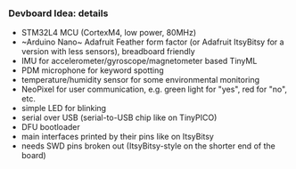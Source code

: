 ﻿### Devboard Idea: details

* STM32L4 MCU (CortexM4, low power, 80MHz)
* ~Arduino Nano~ Adafruit Feather form factor (or Adafruit ItsyBitsy for a version with less sensors), breadboard friendly
* IMU for accelerometer/gyroscope/magnetometer based TinyML 
* PDM microphone for keyword spotting
* temperature/humidity sensor for some environmental monitoring
* NeoPixel for user communication, e.g. green light for "yes", red for "no", etc.
* simple LED for blinking
* serial over USB (serial-to-USB chip like on TinyPICO)
* DFU bootloader
* main interfaces printed by their pins like on ItsyBitsy
* needs SWD pins broken out (ItsyBitsy-style on the shorter end of the board)
